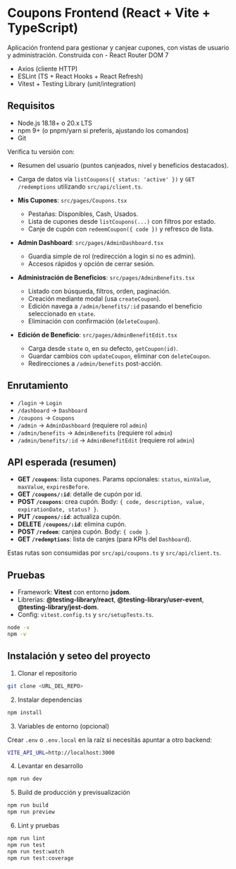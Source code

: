 # Coupons Frontend (React + Vite + TypeScript)

Aplicación frontend para gestionar y canjear cupones, con vistas de usuario y administración. Construida con - React Router DOM 7
 - Axios (cliente HTTP)
 - ESLint (TS + React Hooks + React Refresh)
 - Vitest + Testing Library (unit/integration)

## Requisitos

- Node.js 18.18+ o 20.x LTS
- npm 9+ (o pnpm/yarn si preferís, ajustando los comandos)
- Git

Verifica tu versión con:
  - Resumen del usuario (puntos canjeados, nivel y beneficios destacados).
  - Carga de datos vía `listCoupons({ status: 'active' })` y `GET /redemptions` utilizando `src/api/client.ts`.

- **Mis Cupones**: `src/pages/Coupons.tsx`
  - Pestañas: Disponibles, Cash, Usados.
  - Lista de cupones desde `listCoupons(...)` con filtros por estado.
  - Canje de cupón con `redeemCoupon({ code })` y refresco de lista.

- **Admin Dashboard**: `src/pages/AdminDashboard.tsx`
  - Guardia simple de rol (redirección a login si no es admin).
  - Accesos rápidos y opción de cerrar sesión.

- **Administración de Beneficios**: `src/pages/AdminBenefits.tsx`
  - Listado con búsqueda, filtros, orden, paginación.
  - Creación mediante modal (usa `createCoupon`).
  - Edición navega a `/admin/benefits/:id` pasando el beneficio seleccionado en `state`.
  - Eliminación con confirmación (`deleteCoupon`).

- **Edición de Beneficio**: `src/pages/AdminBenefitEdit.tsx`
  - Carga desde `state` o, en su defecto, `getCoupon(id)`.
  - Guardar cambios con `updateCoupon`, eliminar con `deleteCoupon`.
  - Redirecciones a `/admin/benefits` post-acción.

## Enrutamiento

- `/login` → `Login`
- `/dashboard` → `Dashboard`
- `/coupons` → `Coupons`
- `/admin` → `AdminDashboard` (requiere rol `admin`)
- `/admin/benefits` → `AdminBenefits` (requiere rol `admin`)
- `/admin/benefits/:id` → `AdminBenefitEdit` (requiere rol `admin`)

## API esperada (resumen)

- **GET `/coupons`**: lista cupones. Params opcionales: `status`, `minValue`, `maxValue`, `expiresBefore`.
- **GET `/coupons/:id`**: detalle de cupón por id.
- **POST `/coupons`**: crea cupón. Body: `{ code, description, value, expirationDate, status? }`.
- **PUT `/coupons/:id`**: actualiza cupón.
- **DELETE `/coupons/:id`**: elimina cupón.
- **POST `/redeem`**: canjea cupón. Body: `{ code }`.
- **GET `/redemptions`**: lista de canjes (para KPIs del `Dashboard`).

Estas rutas son consumidas por `src/api/coupons.ts` y `src/api/client.ts`.

## Pruebas

- Framework: **Vitest** con entorno **jsdom**.
- Librerías: **@testing-library/react**, **@testing-library/user-event**, **@testing-library/jest-dom**.
- Config: `vitest.config.ts` y `src/setupTests.ts`.
```bash
node -v
npm -v
```
## Instalación y seteo del proyecto

1) Clonar el repositorio

```bash
git clone <URL_DEL_REPO>
```
2) Instalar dependencias

```bash
npm install
```
3) Variables de entorno (opcional)

Crear `.env` o `.env.local` en la raíz si necesitás apuntar a otro backend:

```bash
VITE_API_URL=http://localhost:3000
```
4) Levantar en desarrollo

```bash
npm run dev
```
5) Build de producción y previsualización

```bash
npm run build
npm run preview
```
6) Lint y pruebas

```bash
npm run lint
npm run test
npm run test:watch
npm run test:coverage
